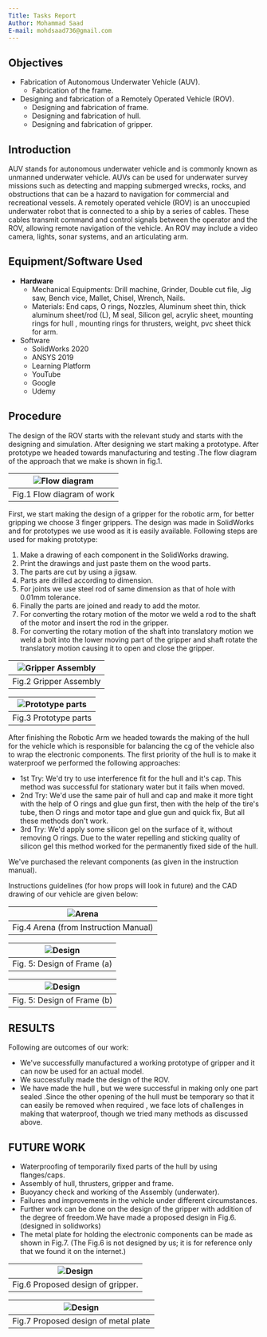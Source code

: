 ```yaml
---
Title: Tasks Report
Author: Mohammad Saad
E-mail: mohdsaad736@gmail.com
---
```


## Objectives

- Fabrication of Autonomous Underwater Vehicle (AUV).
    - Fabrication of the frame.
- Designing and fabrication of a Remotely Operated Vehicle (ROV).
    - Designing and fabrication of frame.
    - Designing and fabrication of hull.
    - Designing and fabrication of gripper.

## Introduction

AUV stands for autonomous underwater vehicle and is commonly known as unmanned underwater vehicle. AUVs can be used for underwater survey missions such as detecting and mapping submerged wrecks, rocks, and obstructions that can be a hazard to navigation for commercial and recreational vessels.
A remotely operated vehicle (ROV) is an unoccupied underwater robot that is connected to a ship by a series of cables. These cables transmit command and control signals between the operator and the ROV, allowing remote navigation of the vehicle. An ROV may include a video camera, lights, sonar systems, and an articulating arm.

## Equipment/Software Used

- __Hardware__
    - Mechanical Equipments: Drill machine, Grinder, Double cut file, Jig saw, Bench vice, Mallet, Chisel, Wrench, Nails.
    - Materials: End caps, O rings, Nozzles, Aluminum sheet thin, thick aluminum sheet/rod (L), M seal, Silicon gel, acrylic sheet, mounting rings for hull , mounting rings for thrusters, weight, pvc sheet thick for arm.
- Software
    - SolidWorks 2020
    - ANSYS 2019
    - Learning Platform
    - YouTube
    - Google
    - Udemy

## Procedure

The design of the ROV starts with the relevant study and starts with the designing and simulation. After designing we start making a prototype. After prototype we headed towards manufacturing and testing .The flow diagram of the approach that we make is shown in fig.1.

| ![Flow diagram](static/saad_mantaza_01.png) |
|:--:|
| Fig.1 Flow diagram of work |

First, we start making the design of a gripper for the robotic arm, for better gripping we choose 3 finger grippers. The design was made in SolidWorks and for prototypes we use wood as it is easily available. Following steps are used for making prototype:

1. Make a drawing of each component in the SolidWorks drawing.
2. Print the drawings and just paste them on the wood parts.
3. The parts are cut by using a jigsaw.
4. Parts are drilled according to dimension.
5. For joints we use steel rod of same dimension as that of hole with  0.01mm tolerance.
6. Finally the parts are joined and ready to add the motor.
7. For converting the rotary motion of the motor we weld a rod to the shaft of the motor and insert the rod in the gripper.
8. For converting the rotary motion of the shaft into translatory motion we weld a bolt into the lower moving part of the gripper and shaft rotate the translatory motion causing it to open and close the gripper.

| ![Gripper Assembly](static/saad_mantaza_02.png) |
|:--:|
| Fig.2 Gripper Assembly |

| ![Prototype parts](static/saad_mantaza_03.png) |
|:--:|
|  Fig.3 Prototype parts |

After finishing the Robotic Arm we headed towards the making of the hull for the vehicle which is responsible for balancing the cg of the vehicle also to wrap the electronic components. The first priority of the hull is to make it waterproof we performed the following approaches:

- 1st Try: We'd try to use interference fit for the hull and it's cap. This method was successful for stationary water but it fails when moved.
- 2nd Try: We'd use the same pair of hull and cap and make it more tight with the help of O rings and glue gun first, then with the help of the tire's tube, then O rings and motor tape and glue gun and quick fix, But all these methods don't work.
- 3rd Try: We'd apply some silicon gel on the surface of it, without removing O rings.
Due to the water repelling and sticking quality of silicon gel this method worked for the permanently fixed side of the hull.

We've purchased the relevant components (as given in the instruction manual).

Instructions guidelines (for how props will look in future) and the CAD drawing of our vehicle are given below:

| ![Arena](static/saad_mantaza_04.png) |
|:--:|
|  Fig.4  Arena (from Instruction Manual) |

| ![Design](static/saad_mantaza_05.png) |
|:--:|
|  Fig. 5: Design of Frame (a) |

| ![Design](static/saad_mantaza_06.png) |
|:--:|
|  Fig. 5: Design of Frame (b) |

## RESULTS

Following are outcomes of our work:

- We've successfully manufactured a working prototype of gripper and it can now be used for an actual model.
- We successfully made the design of the ROV.
- We have made the hull , but we were successful in making only one part sealed .Since the other opening of the hull must be temporary so that it can easily be removed when required , we face lots of challenges in making that waterproof, though we tried many methods as discussed above.

## FUTURE WORK

- Waterproofing of temporarily  fixed parts of the hull by using flanges/caps.
- Assembly of hull, thrusters, gripper and frame.
- Buoyancy check and working of the Assembly (underwater).
- Failures and improvements in the vehicle under different circumstances.
- Further work can be done on the design of the gripper with addition of the degree of freedom.We have made a proposed design in Fig.6. (designed in solidworks)
- The metal plate for holding the electronic components can be made as shown in Fig.7.
(The Fig.6 is not designed by us; it is for reference only that we found it on the internet.)

| ![Design](static/saad_mantaza_07.png) |
|:--:|
|  Fig.6 Proposed design of gripper. |

| ![Design](static/saad_mantaza_08.png) |
|:--:|
|  Fig.7  Proposed design of metal plate |